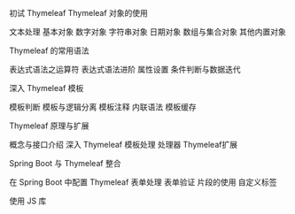 初试 Thymeleaf
Thymeleaf 对象的使用

文本处理
基本对象
数字对象
字符串对象
日期对象
数组与集合对象
其他内置对象

Thymeleaf 的常用语法

表达式语法之运算符
表达式语法进阶
属性设置
条件判断与数据迭代

深入 Thymeleaf 模板

模板判断
模板与逻辑分离
模板注释
内联语法
模板缓存

Thymeleaf 原理与扩展

概念与接口介绍
深入 Thymeleaf 模板处理
处理器
Thymeleaf扩展

Spring Boot 与 Thymeleaf 整合

在 Spring Boot 中配置 Thymeleaf 
表单处理
表单验证
片段的使用
自定义标签

使用 JS 库
